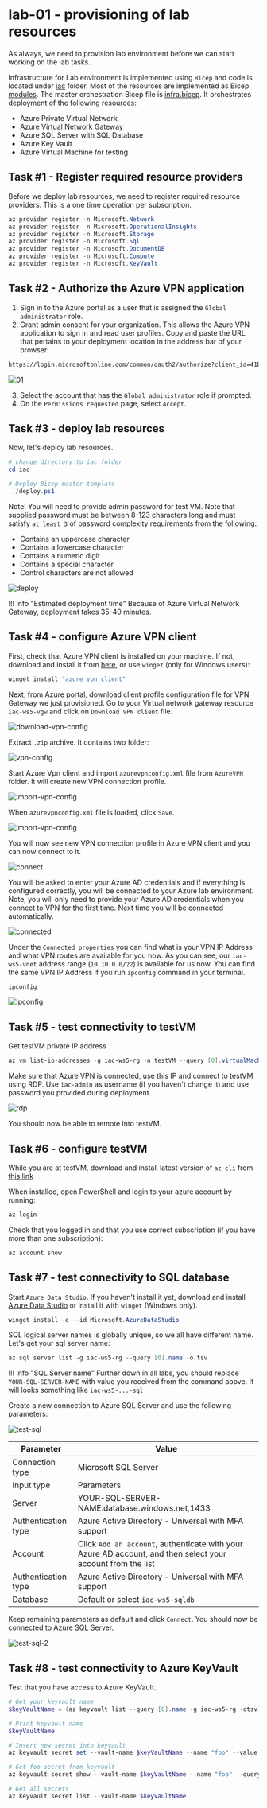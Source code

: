 # lab-01 - provisioning of lab resources

As always, we need to provision lab environment before we can start working on the lab tasks. 

Infrastructure for Lab environment is implemented using `Bicep` and code is located under [iac](https://github.com/Infrastructure-AsCode/azure-private-links-labs/tree/main/iac) folder. Most of the resources are implemented as Bicep [modules](https://github.com/Infrastructure-AsCode/azure-private-links-labs/tree/main/iac/modules). The master orchestration Bicep file is [infra.bicep](https://github.com/Infrastructure-AsCode/azure-private-links-labs/blob/main/iac/infra.bicep). It orchestrates deployment of the following resources:

- Azure Private Virtual Network
- Azure Virtual Network Gateway
- Azure SQL Server with SQL Database
- Azure Key Vault
- Azure Virtual Machine for testing

## Task #1 - Register required resource providers

Before we deploy lab resources, we need to register required resource providers. This is a one time operation per subscription.

```powershell
az provider register -n Microsoft.Network
az provider register -n Microsoft.OperationalInsights
az provider register -n Microsoft.Storage
az provider register -n Microsoft.Sql
az provider register -n Microsoft.DocumentDB
az provider register -n Microsoft.Compute
az provider register -n Microsoft.KeyVault
```

## Task #2 - Authorize the Azure VPN application

1. Sign in to the Azure portal as a user that is assigned the `Global administrator` role.
2. Grant admin consent for your organization. This allows the Azure VPN application to sign in and read user profiles. Copy and paste the URL that pertains to your deployment location in the address bar of your browser:

```txt
https://login.microsoftonline.com/common/oauth2/authorize?client_id=41b23e61-6c1e-4545-b367-cd054e0ed4b4&response_type=code&redirect_uri=https://portal.azure.com&nonce=1234&prompt=admin_consent
```

![01](../../assets/images/lab-01/01.png)

3. Select the account that has the `Global administrator` role if prompted.
4. On the `Permissions requested` page, select `Accept`.

## Task #3 - deploy lab resources

Now, let's deploy lab resources.

```powershell
# change directory to iac folder
cd iac

# Deploy Bicep master template
 ./deploy.ps1
```

Note! You will need to provide admin password for test VM. Note that supplied password must be between 8-123 characters long and must satisfy `at least 3` of password complexity requirements from the following:
- Contains an uppercase character
- Contains a lowercase character
- Contains a numeric digit
- Contains a special character
- Control characters are not allowed

![deploy](../../assets/images/lab-01/deploy.png)

!!! info "Estimated deployment time"
    Because of Azure Virtual Network Gateway, deployment takes 35-40 minutes.

## Task #4 - configure Azure VPN client

First, check that Azure VPN client is installed on your machine. If not, download and install it from [here](https://www.microsoft.com/en-us/p/azure-vpn-client/9np355qt2sqb?activetab=pivot:overviewtab), or use `winget` (only for Windows users):

```powershell
winget install "azure vpn client"
```

Next, from Azure portal, download client profile configuration file for VPN Gateway we just provisioned. Go to your Virtual network gateway resource `iac-ws5-vgw` and click on `Download VPN client` file.

![download-vpn-config](../../assets/images/lab-01/download-vpn-config.png)

Extract `.zip` archive. It contains two folder:

![vpn-config](../../assets/images/lab-01/vpn-client-config-folders.png)

Start Azure Vpn client and import `azurevpnconfig.xml` file from `AzureVPN` folder. It will create new VPN connection profile. 

![import-vpn-config](../../assets/images/lab-01/import-vpn-config.png)

When `azurevpnconfig.xml` file is loaded, click `Save`.

![import-vpn-config](../../assets/images/lab-01/import-vpn-config-1.png)

You will now see new VPN connection profile in Azure VPN client and you can now connect to it.

![connect](../../assets/images/lab-01/vpn-connect.png)

You will be asked to enter your Azure AD credentials and if everything is configured correctly, you will be connected to your Azure lab environment. Note, you will only need to provide your Azure AD credentials when you connect to VPN for the first time. Next time you will be connected automatically.

![connected](../../assets/images/lab-01/vpn-connected.png)

Under the `Connected properties` you can find what is your VPN IP Address and what VPN routes are available for you now. As you can see, our `iac-ws5-vnet` address range (`10.10.0.0/22`) is available for us now. You can find the same VPN IP Address if you run `ipconfig` command in your terminal.

```powershell
ipconfig
```

![ipconfig](../../assets/images/lab-01/ipconfig.png)

## Task #5 - test connectivity to testVM

Get testVM private IP address 

```powershell
az vm list-ip-addresses -g iac-ws5-rg -n testVM --query [0].virtualMachine.network.privateIpAddresses[0] -o tsv
```

Make sure that Azure VPN is connected, use this IP and connect to testVM using RDP. Use `iac-admin` as username (if you haven't change it) and use password you provided during deployment.

![rdp](../../assets/images/lab-01/test-vm.png)

You should now be able to remote into testVM.


## Task #6 - configure testVM

While you are at testVM, download and install latest version of `az cli` from [this link](https://docs.microsoft.com/en-us/cli/azure/install-azure-cli?view=azure-cli-latest&WT.mc_id=AZ-MVP-5003837)

When installed, open PowerShell and login to your azure account by running:

```powershell
az login
```

Check that you logged in and that you use correct subscription (if you have more than one subscription):

```powershell
az account show
```

## Task #7 - test connectivity to SQL database

Start `Azure Data Studio`. If you haven't install it yet, download and install [Azure Data Studio](https://docs.microsoft.com/en-us/sql/azure-data-studio/download-azure-data-studio?view=sql-server-ver15&WT.mc_id=AZ-MVP-5003837) or install it with `winget` (Windows only).

```powershell
winget install -e --id Microsoft.AzureDataStudio
``` 

SQL logical server names is globally unique, so we all have different name. Let's get your sql server name:

```powershell
az sql server list -g iac-ws5-rg --query [0].name -o tsv
```

!!! info "SQL Server name"
    Further down in all labs, you should replace `YOUR-SQL-SERVER-NAME` with value you received from the command above. It will looks something like `iac-ws5-...-sql`


Create a new connection to Azure SQL Server and use the following parameters:

![test-sql](../../assets/images/lab-01/test-sql-1.png)

| Parameter | Value |
| --- | --- |
| Connection type | Microsoft SQL Server |
| Input type | Parameters |
| Server | YOUR-SQL-SERVER-NAME.database.windows.net,1433 |
| Authentication type | Azure Active Directory - Universal with MFA support  |
| Account | Click `Add an account`, authenticate with your Azure AD account, and then select your account from the list  |
| Authentication type | Azure Active Directory - Universal with MFA support  |
| Database | Default or select `iac-ws5-sqldb`  |

Keep remaining parameters as default and click `Connect`. You should now be connected to Azure SQL Server.

![test-sql-2](../../assets/images/lab-01/test-sql-2.png)


## Task #8 - test connectivity to Azure KeyVault

Test that you have access to Azure KeyVault. 

```powershell
# Get your keyvault name 
$keyVaultName = (az keyvault list --query [0].name -g iac-ws5-rg -otsv)

# Print keyvault name
$keyVaultName

# Insert new secret into keyvault
az keyvault secret set --vault-name $keyVaultName --name "foo" --value "bar"

# Get foo secret from keyvault
az keyvault secret show --vault-name $keyVaultName --name "foo" --query value -otsv

# Get all secrets
az keyvault secret list --vault-name $keyVaultName
```